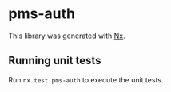 # pms-auth

This library was generated with [Nx](https://nx.dev).

## Running unit tests

Run `nx test pms-auth` to execute the unit tests.
